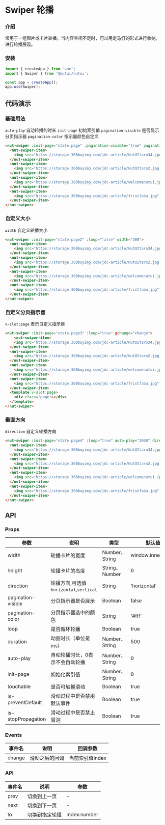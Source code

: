 # Swiper 轮播

### 介绍

常用于一组图片或卡片轮播，当内容空间不足时，可以用走马灯的形式进行收纳，进行轮播展现。

### 安装

```javascript
import { createApp } from 'vue';
import { Swiper } from '@nutui/nutui';

const app = createApp();
app.use(Swiper);
```

## 代码演示

### 基础用法

`auto-play` 自动轮播的时长
`init-page` 初始索引值
`pagination-visible` 是否显示分页指示器
`pagination-color` 指示器颜色自定义

```html
<nut-swiper :init-page="state.page" :pagination-visible="true" pagination-color="#426543" auto-play="3000">
  <nut-swiper-item>
    <img src="https://storage.360buyimg.com/jdc-article/NutUItaro34.jpg" alt="" />
  </nut-swiper-item>
  <nut-swiper-item>
    <img src="https://storage.360buyimg.com/jdc-article/NutUItaro2.jpg'" alt="" />
  </nut-swiper-item>
  <nut-swiper-item>
    <img src="https://storage.360buyimg.com/jdc-article/welcomenutui.jpg" alt="" />
  </nut-swiper-item>
  <nut-swiper-item>
    <img src="https://storage.360buyimg.com/jdc-article/fristfabu.jpg" alt="" />
  </nut-swiper-item>
</nut-swiper>
```

### 自定义大小

`width` 自定义轮播大小

```html
<nut-swiper :init-page="state.page2" :loop="false" width="300">
  <nut-swiper-item>
    <img src="https://storage.360buyimg.com/jdc-article/NutUItaro34.jpg" alt="" />
  </nut-swiper-item>
  <nut-swiper-item>
    <img src="https://storage.360buyimg.com/jdc-article/NutUItaro2.jpg'" alt="" />
  </nut-swiper-item>
  <nut-swiper-item>
    <img src="https://storage.360buyimg.com/jdc-article/welcomenutui.jpg" alt="" />
  </nut-swiper-item>
  <nut-swiper-item>
    <img src="https://storage.360buyimg.com/jdc-article/fristfabu.jpg" alt="" />
  </nut-swiper-item>
</nut-swiper>
```

### 自定义分页指示器

`v-slot:page` 表示自定义指示器

```html
<nut-swiper :init-page="state.page3" :loop="true" @change="change">
    <nut-swiper-item>
    <img src="https://storage.360buyimg.com/jdc-article/NutUItaro34.jpg" alt="" />
  </nut-swiper-item>
  <nut-swiper-item>
    <img src="https://storage.360buyimg.com/jdc-article/NutUItaro2.jpg'" alt="" />
  </nut-swiper-item>
  <nut-swiper-item>
    <img src="https://storage.360buyimg.com/jdc-article/welcomenutui.jpg" alt="" />
  </nut-swiper-item>
  <nut-swiper-item>
    <img src="https://storage.360buyimg.com/jdc-article/fristfabu.jpg" alt="" />
  </nut-swiper-item>
  <template v-slot:page>
    <div class="page"></div>
  </template>
</nut-swiper>
```

### 垂直方向

`direction` 自定义轮播方向


```html
<nut-swiper :init-page="state.page4" :loop="true" auto-play="3000" direction="vertical" height="150" :pagination-visible="true" style="height: 150px">
  <nut-swiper-item>
    <img src="https://storage.360buyimg.com/jdc-article/NutUItaro34.jpg" alt="" />
  </nut-swiper-item>
  <nut-swiper-item>
    <img src="https://storage.360buyimg.com/jdc-article/NutUItaro2.jpg'" alt="" />
  </nut-swiper-item>
  <nut-swiper-item>
    <img src="https://storage.360buyimg.com/jdc-article/welcomenutui.jpg" alt="" />
  </nut-swiper-item>
  <nut-swiper-item>
    <img src="https://storage.360buyimg.com/jdc-article/fristfabu.jpg" alt="" />
  </nut-swiper-item>
</nut-swiper>
```


## API

### Props

| 参数                   | 说明                                                        | 类型           | 默认值      |
| ---------------------- | ----------------------------------------------------------- | -------------- | ----------- |
| width                   | 轮播卡片的宽度           | Number、String        | window.innerWidth       |
| height                | 轮播卡片的高度                                                    | String、Number | 0        |
| direction               | 轮播方向,可选值`horizontal`,`vertical`     | String | 'horizontal'         |
| pagination-visible          | 分页指示器是否展示                                              | Boolean         | false           |
| pagination-color         | 分页指示器选中的颜色                                              | String  | '#fff'           |
| loop           | 是否循环轮播                                                | Boolean        | true       |
| duration                | 动画时长（单位是ms）                                                | Number、String        | 500        |
| auto-play | 自动轮播时长，0表示不会自动轮播                                          | Number、String        | 0        |
| init-page               | 初始化索引值                   | Number、String         | 0    |
| touchable             | 是否可触摸滑动                                                      | Boolean         | true          |
| is-preventDefault                  | 滑动过程中是否禁用默认事件                                              | Boolean  | true           |
| is-stopPropagation               | 滑动过程中是否禁止冒泡                    | Boolean         | true    |



### Events

| 事件名           | 说明                   | 回调参数     |
| ---------------- | ---------------------- | ------------ |
| change            | 滑动之后的回调         | 当前索引值index |



### API

| 事件名           | 说明                   | 参数     |
| ---------------- | ---------------------- | ------------ |
| prev            | 切换到上一页         | - |
| next            | 切换到下一页         | - |
| to            | 切换到指定轮播         | index:number |